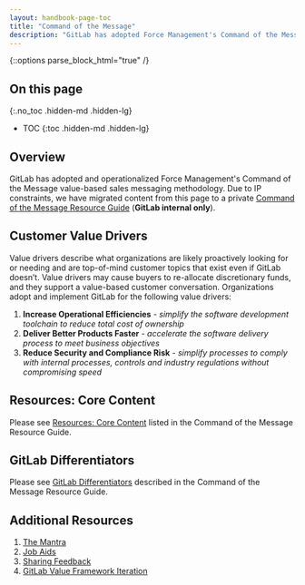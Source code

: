 ```yaml
---
layout: handbook-page-toc
title: "Command of the Message"
description: "GitLab has adopted Force Management's Command of the Message customer value-based sales messaging framework and methodology" 
---
```


{::options parse_block_html="true" /}

## On this page
{:.no_toc .hidden-md .hidden-lg}

- TOC
{:toc .hidden-md .hidden-lg}

## Overview

GitLab has adopted and operationalized Force Management's Command of the Message value-based sales messaging methodology. Due to IP constraints, we have migrated content from this page to a private [Command of the Message Resource Guide](https://docs.google.com/document/d/1wwNZCkbEv4-WXm8WQmgR6LKjSgxyLZ-wg-Rp9Qav0Zw/edit?usp=sharing) (**GitLab internal only**). 

## Customer Value Drivers

Value drivers describe what organizations are likely proactively looking for or needing and are top-of-mind customer topics that exist even if GitLab doesn’t. Value drivers may cause buyers to re-allocate discretionary funds, and they support a value-based customer conversation. Organizations adopt and implement GitLab for the following value drivers:
1.  **Increase Operational Efficiencies** - _simplify the software development toolchain to reduce total cost of ownership_
1.  **Deliver Better Products Faster** - _accelerate the software delivery process to meet business objectives_
1.  **Reduce Security and Compliance Risk** - _simplify processes to comply with internal processes, controls and industry regulations without compromising speed_

## Resources: Core Content

Please see [Resources: Core Content](https://docs.google.com/document/d/1wwNZCkbEv4-WXm8WQmgR6LKjSgxyLZ-wg-Rp9Qav0Zw/edit#heading=h.ubdqhzd73q97) listed in the Command of the Message Resource Guide.

## GitLab Differentiators

Please see [GitLab Differentiators](https://docs.google.com/document/d/1wwNZCkbEv4-WXm8WQmgR6LKjSgxyLZ-wg-Rp9Qav0Zw/edit#heading=h.6zwr35r6eyfw) described in the Command of the Message Resource Guide.

## Additional Resources

1. [The Mantra](https://docs.google.com/document/d/1wwNZCkbEv4-WXm8WQmgR6LKjSgxyLZ-wg-Rp9Qav0Zw/edit#heading=h.xnjmdw9bzvgf)
1. [Job Aids](https://docs.google.com/document/d/1wwNZCkbEv4-WXm8WQmgR6LKjSgxyLZ-wg-Rp9Qav0Zw/edit#heading=h.toeaw0vfw4e9)
1. [Sharing Feedback](https://docs.google.com/document/d/1wwNZCkbEv4-WXm8WQmgR6LKjSgxyLZ-wg-Rp9Qav0Zw/edit#heading=h.2ztomklbgx8p)
1. [GitLab Value Framework Iteration](https://docs.google.com/document/d/1wwNZCkbEv4-WXm8WQmgR6LKjSgxyLZ-wg-Rp9Qav0Zw/edit#heading=h.coq5jpyfc2aa)
